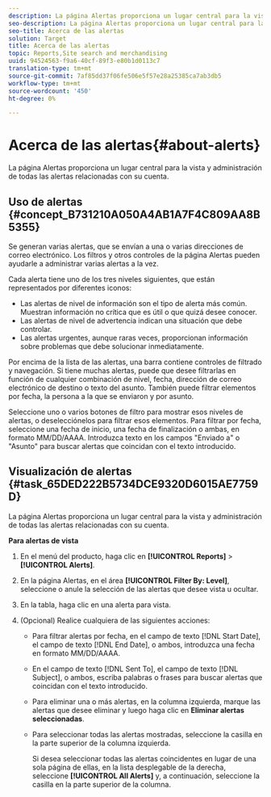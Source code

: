 ```yaml
---
description: La página Alertas proporciona un lugar central para la vista y administración de todas las alertas relacionadas con su cuenta.
seo-description: La página Alertas proporciona un lugar central para la vista y administración de todas las alertas relacionadas con su cuenta.
seo-title: Acerca de las alertas
solution: Target
title: Acerca de las alertas
topic: Reports,Site search and merchandising
uuid: 94524563-f9a6-40cf-89f3-e80b1d0113c7
translation-type: tm+mt
source-git-commit: 7af85dd37f06fe506e5f57e28a25385ca7ab3db5
workflow-type: tm+mt
source-wordcount: '450'
ht-degree: 0%

---
```



# Acerca de las alertas{#about-alerts}

La página Alertas proporciona un lugar central para la vista y administración de todas las alertas relacionadas con su cuenta.

## Uso de alertas {#concept_B731210A050A4AB1A7F4C809AA8B5355}

Se generan varias alertas, que se envían a una o varias direcciones de correo electrónico. Los filtros y otros controles de la página Alertas pueden ayudarle a administrar varias alertas a la vez.

Cada alerta tiene uno de los tres niveles siguientes, que están representados por diferentes iconos:

* Las alertas de nivel de información son el tipo de alerta más común. Muestran información no crítica que es útil o que quizá desee conocer.
* Las alertas de nivel de advertencia indican una situación que debe controlar.
* Las alertas urgentes, aunque raras veces, proporcionan información sobre problemas que debe solucionar inmediatamente.

Por encima de la lista de las alertas, una barra contiene controles de filtrado y navegación. Si tiene muchas alertas, puede que desee filtrarlas en función de cualquier combinación de nivel, fecha, dirección de correo electrónico de destino o texto del asunto. También puede filtrar elementos por fecha, la persona a la que se enviaron y por asunto.

Seleccione uno o varios botones de filtro para mostrar esos niveles de alertas, o deselecciónelos para filtrar esos elementos. Para filtrar por fecha, seleccione una fecha de inicio, una fecha de finalización o ambas, en formato MM/DD/AAAA. Introduzca texto en los campos &quot;Enviado a&quot; o &quot;Asunto&quot; para buscar alertas que coincidan con el texto introducido.

## Visualización de alertas {#task_65DED222B5734DCE9320D6015AE7759D}

La página Alertas proporciona un lugar central para la vista y administración de todas las alertas relacionadas con su cuenta.

**Para alertas de vista**

1. En el menú del producto, haga clic en **[!UICONTROL Reports]** > **[!UICONTROL Alerts]**.
1. En la página Alertas, en el área **[!UICONTROL Filter By: Level]**, seleccione o anule la selección de las alertas que desee vista u ocultar.
1. En la tabla, haga clic en una alerta para vista.
1. (Opcional) Realice cualquiera de las siguientes acciones:

   * Para filtrar alertas por fecha, en el campo de texto [!DNL Start Date], el campo de texto [!DNL End Date], o ambos, introduzca una fecha en formato MM/DD/AAAA.

   * En el campo de texto [!DNL Sent To], el campo de texto [!DNL Subject], o ambos, escriba palabras o frases para buscar alertas que coincidan con el texto introducido.

   * Para eliminar una o más alertas, en la columna izquierda, marque las alertas que desee eliminar y luego haga clic en **Eliminar alertas seleccionadas**.
   * Para seleccionar todas las alertas mostradas, seleccione la casilla en la parte superior de la columna izquierda.

      Si desea seleccionar todas las alertas coincidentes en lugar de una sola página de ellas, en la lista desplegable de la derecha, seleccione **[!UICONTROL All Alerts]** y, a continuación, seleccione la casilla en la parte superior de la columna.

